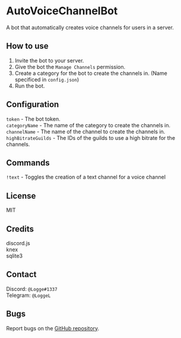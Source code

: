# AutoVoiceChannelBot

A bot that automatically creates voice channels for users in a server.

## How to use

1. Invite the bot to your server.
2. Give the bot the `Manage Channels` permission.
3. Create a category for the bot to create the channels in. (Name specificed in `config.json`)
4. Run the bot.

## Configuration

`token` - The bot token.  
`categoryName` - The name of the category to create the channels in.  
`channelName` - The name of the channel to create the channels in.  
`highBitrateGuilds` - The IDs of the guilds to use a high bitrate for the channels.

## Commands

`!text` - Toggles the creation of a text channel for a voice channel

## License

MIT

## Credits

discord.js  
knex  
sqlite3

## Contact

Discord: `@Logge#1337`  
Telegram: `@LoggeL`

## Bugs

Report bugs on the [GitHub repository](https://github.com/LoggeL/AutoVoiceChannelBot/issues).
